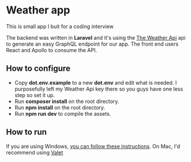 # Weather app

This is small app I buit for a coding interview

The backend was written in **Laravel** and it's using the [The Weather Api](https://www.weatherapi.com/) api to generate an easy GraphQL endpoint for our app. The front end users React and Apollo to consume the API.

## How to configure

-   Copy **dot.env.example** to a new **dot.env** and edit what is needed. I purposefully left my Weather Api key there so you guys have one less step so set it up.
-   Run **composer install** on the root directory.
-   Run **npm install** on the root directory.
-   Run **npm run dev** to compile the assets.

## How to run

If you are using Windows, [you can follow these instructions](https://phpcoder.tech/how-to-run-laravel-project-on-localhost/). On Mac, I'd recommend using [Valet](https://laravel.com/docs/8.x/valet)
